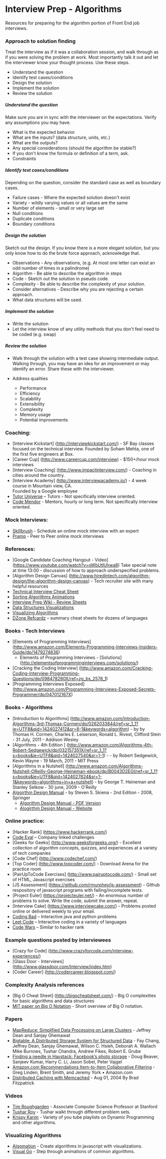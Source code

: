 # Interview Prep - Algorithms

Resources for preparing for the algorithm portion of Front End job interviews.

### Approach to solution finding
  Treat the interview as if it was a collaboration session, and walk through as if you were solving the problem at work.  Most importantly talk it out and let the interviewer know your thought process.  Use these steps.
  * Understand the question
  * Identify test cases/conditions
  * Design the solution
  * Implement the solution
  * Review the solution
  
##### Understand the question
  Make sure you are in sync with the interviewer on the expectations.  Verify any assumptions you may have.
  
  * What is the expected behavior
  * What are the inputs?  (data structure, units, etc.)
  * What are the outputs?
  * Any special considerations (should the algorithm be stable?)
  * If you don't know the formula or definition of a term, ask.
  * Constraints
  
##### Identify test cases/conditions
  Depending on the question, consider the standard case as well as boundary cases.

  * Failure cases - Where the expected solution doesn't exist
  * Variety - wildly varying values or all values are the same
  * Number of elements - small or very large set
  * Null conditions
  * Duplicate conditions
  * Boundary conditions

##### Design the solution
  Sketch out the design. If you know there is a more elegant solution, but you only know how to do the brute force approach, acknowledge that.
    
  * Observations - Any observations, (e.g. At most one letter can exist an odd number of times in a palindrome)
  * Algorithm - Be able to describe the algorithm in steps
  * Code - Sketch out the solution in pseudo code. 
  * Complexity - Be able to describe the complexity of your solution.
  * Consider alternatives - Describe why you are rejecting a certain approach.
  * What data structures will be used.
  
##### Implement the solution
  * Write the solution
  * Let the interview know of any utility methods that you don't feel need to be coded (e.g. swap)
  
##### Review the solution
  * Walk through the solution with a test case showing intermediate output.  Walking through, you may have an idea for an improvement or may identify an error.  Share these with the interviewer.
  
  * Address qualities
    * Performance
    * Efficiency
    * Scalability
    * Extensibility
    * Complexity
    * Memory usage
    * Potential improvements
  
### Coaching: 
  * [Interview Kickstart] (http://interviewkickstart.com/) - SF Bay classes focused on the technical interview.
      Founded by Soham Mehta, one of the first five engineers at Box.
  * [Career Cup] (http://www.careercup.com/interview) - $150+/hour mock interviews
  * [Interview Coaching] (http://www.impactinterview.com/) - Coaching in cities around the country.
  * [Interview Academy] (http://www.interviewacademy.io/) - 4 week course in Mountain view, CA.  
      Founded by a Google employee
  * [Tutor Universe](www.tutoruniverse.com) – Tutors - Not specifically interview oriented.
  * [Code Mendor](www.codementor.com) - Mentors, hourly or long term.  Not specifically interview oriented.

### Mock Interviews:
  * [Skillbrush](http://skillbrush.wix.com/skillbrush) - Schedule an online mock interview with an expert
  * [Pramp](https://pramp.com/) - Peer to Peer online mock interviews

### References:
  * [Google Candidate Coaching Hangout - Video] (https://www.youtube.com/watch?v=oWbUtlUhwa8)
    Take special note at time 13:00 - discussion of how to approach underspecified problems.
  * [Algorithm Design Canvas] (http://www.hiredintech.com/algorithm-design/the-algorithm-design-canvas) - Tech recruiter site with many helpful resources
  * [Technical Interview Cheat Sheet](https://gist.github.com/TSiege/cbb0507082bb18ff7e4b) 
  * [Sorting Algorithms Animations](http://www.sorting-algorithms.com/)
  * [Interview Prep Wiki - Review Sheets](https://github.com/golgistudio/InterviewPrepAlgorithms/wiki)
  * [Data Structures Visualizations](http://www.cs.usfca.edu/~galles/visualization/Algorithms.html)
  * [Visualizing Algorithms](http://visualgo.net/)
  * [DZone Refcardz](refcardz.dzone.com) – summary cheat sheets for dozens of languages

### Books - Tech Interviews
  * [Elements of Programming Interviews] (http://www.amazon.com/Elements-Programming-Interviews-Insiders-Guide/dp/1479274836)      
      * Elements of Programming Interviews - [Solutions] (http://elementsofprogramminginterviews.com/solutions/)
  * [Cracking the Coding Interview] (http://www.amazon.com/Cracking-Coding-Interview-Programming-Questions/dp/098478280X/ref=zg_bs_2578_1) 
  * [Programming Interviews Exposed] (http://www.amazon.com/Programming-Interviews-Exposed-Secrets-Programmer/dp/047012167X)

### Books - Algorithms
  * [Introduction to Algorithms] (http://www.amazon.com/Introduction-Algorithms-3rd-Thomas-Cormen/dp/0262033844/ref=sr_1_1?ie=UTF8&qid=1424027412&sr=8-1&keywords=algorithm) - by by Thomas H. Cormen, Charles E. Leiserson, Ronald L. Rivest, Clifford Stein - 31 July, 2011 - Addison Wesley
  * [Algorithms - 4th Edition ] (http://www.amazon.com/Algorithms-4th-Robert-Sedgewick/dp/032157351X/ref=sr_1_1?s=books&ie=UTF8&qid=1424027540&sr=1-1) - - by Robert Sedgewick, Kevin Wayne - 19 March, 2011 - MIT Press
  * [Algorithms in a Nutshell] (http://www.amazon.com/Algorithms-Nutshell-OReilly-George-Heineman-ebook/dp/B0043D2EGI/ref=sr_1_1?s=books&ie=UTF8&qid=1424027824&sr=1-1&keywords=algorithms+in+a+nutshell) - by George T. Heineman and Stanley Selkow - 30 june, 2009 - O'Reilly
  * [Algoirthm Design Manual](http://www.amazon.com/exec/obidos/ASIN/1848000693/thealgorithmrepo) - by Steven S. Skiena - 2nd Edition - 2008, Springer
    * [Algorithm Design Manual - PDF Version](http://sist.sysu.edu.cn/~isslxm/DSA/textbook/Skiena.-.TheAlgorithmDesignManual.pdf)
    * [Alogirthm Design Manual - Website](http://www3.cs.stonybrook.edu/~algorith/)
  
### Online practice:
  * [Hacker Rank] (https://www.hackerrank.com/)
  * [Code Eval](www.codeeval.com) – Company linked challenges
  * [Geeks for Geeks] (http://www.geeksforgeeks.org/) - Excellent collection of algorithm concepts, quizzes, and experiences at a variety of tech companies
  * [Code Chef] (http://www.codechef.com/)
  * [Top Coder] (http://www.topcoder.com/) - Download Arena for the practice room
  * [PairUpToCode Exercises] (http://www.pairuptocode.com/) - Small set of HTML, Javascript exercises
  * [JS Assessment] (https://github.com/rmurphey/js-assessment) - Github respository of javascript programs with failing/incomplete tests.
  * [Project Euler] (https://projecteuler.net/) - An enormous number of problems to solve.  Write the code, submit the answer, repeat.
  * [Interview Cake] (https://www.interviewcake.com/) - Problems posted online or delivered weekly to your email.
  * [Coding Bad](www.codingbat.com) – Interactive java and python problems
  * [Leet Code](www.leetcode.com) – Interactive coding in a variety of languages
  * [Code Wars](www.codewars.com) – Similar to hacker rank

### Example questions posted by interviewees
  * [Crazy for Code] (http://www.crazyforcode.com/interview-experiences/)
  * [Glass Door - Interviews] (http://www.glassdoor.com/Interview/index.htm)
  * [Coder Career] (http://codercareer.blogspot.com/)
  
### Complexity Analysis references
  * [Big O Cheat Sheet] (http://bigocheatsheet.com/) - Big O complexities for basic algorithms and data structures
  * [MIT paper on Big O Notation](http://web.mit.edu/16.070/www/lecture/big_o.pdf) - Short overview of Big O notation.
    
### Papers
  * [MapReduce: Simplified Data Processing on Large Clusters](http://research.google.com/archive/mapreduce.html) - Jeffrey Dean and Sanjay Ghemawat
  * [Bigtable: A Distributed Storage System for Structured Data](http://static.googleusercontent.com/media/research.google.com/en//archive/bigtable-osdi06.pdf) - Fay Chang, Jeffrey Dean, Sanjay Ghemawat, Wilson C.  Hsieh, Deborah A.  Wallach Mike Burrows, Tushar Chandra, Andrew Fikes, Robert E. Grube
  * [Finding a needle in Haystack: Facebook’s photo storage](https://www.usenix.org/legacy/event/osdi10/tech/full_papers/Beaver.pdf) - Doug Beaver, Sanjeev Kumar, Harry C. Li, Jason Sobel, Peter Vajgel
  * [Amazon.com Recommendations Item-to-Item Collaborative Filtering](http://www.cs.umd.edu/~samir/498/Amazon-Recommendations.pdf) - Greg Linden, Brent Smith, and Jeremy York • 
Amazon.com
  * [Distributed Caching with Memcached](http://www.linuxjournal.com/article/7451) - Aug 01, 2004  By Brad Fitzpatrick
  
### Videos
  * [Tim Roughgarden](http://theory.stanford.edu/~tim/talks.html) - Associate Computer Science Professor at Stanford
  * [Tushar Roy](https://www.youtube.com/user/tusharroy2525) - Tushar walkt through different problem sets.
  * [Krispy Karim](https://www.youtube.com/user/krispykarim/playlists) - Variety of you tube playlists on Dynamic Programming and other algorithms.
  

### Visualizing Algorithms
  * [Algomation](http://www.algomation.com/) - Create algorithms in javascript with visualizations.
  * [Visual Go](http://visualgo.net/) - Step through animations of common algorithms.
